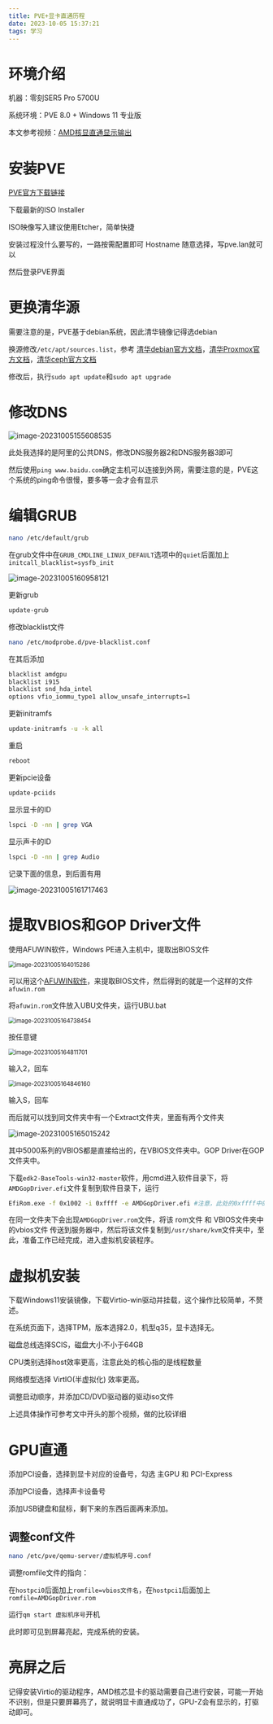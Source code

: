 ```yaml
---
title: PVE+显卡直通历程
date: 2023-10-05 15:37:21
tags: 学习
---
```


# 环境介绍

机器：零刻SER5 Pro 5700U

系统环境：PVE 8.0 + Windows 11 专业版

本文参考视频：[AMD核显直通显示输出](https://www.bilibili.com/video/BV1ZN411n74e)

# 安装PVE

[PVE官方下载链接](https://www.proxmox.com/en/downloads)

下载最新的ISO Installer

ISO映像写入建议使用Etcher，简单快捷

安装过程没什么要写的，一路按需配置即可 Hostname 随意选择，写pve.lan就可以

然后登录PVE界面

# 更换清华源

需要注意的是，PVE基于debian系统，因此清华镜像记得选debian

换源修改`/etc/apt/sources.list`，参考 [清华debian官方文档](https://mirrors.tuna.tsinghua.edu.cn/help/debian/)，[清华Proxmox官方文档](https://mirrors.tuna.tsinghua.edu.cn/help/proxmox/)，[清华ceph官方文档](https://mirrors.tuna.tsinghua.edu.cn/help/ceph/)

修改后，执行`sudo apt update`和`sudo apt upgrade`

# 修改DNS

![image-20231005155608535](http://yyh-blogimage.oss-cn-shanghai.aliyuncs.com/img/image-20231005155608535.png)

此处我选择的是阿里的公共DNS，修改DNS服务器2和DNS服务器3即可

然后使用`ping www.baidu.com`确定主机可以连接到外网，需要注意的是，PVE这个系统的ping命令很慢，要多等一会才会有显示

# 编辑GRUB

```bash
nano /etc/default/grub
```

在grub文件中在`GRUB_CMDLINE_LINUX_DEFAULT`选项中的`quiet`后面加上`initcall_blacklist=sysfb_init`

![image-20231005160958121](http://yyh-blogimage.oss-cn-shanghai.aliyuncs.com/img/image-20231005160958121.png)


更新grub
```bash
update-grub 
```

修改blacklist文件

```bash
nano /etc/modprobe.d/pve-blacklist.conf
```

在其后添加

```bash
blacklist amdgpu
blacklist i915
blacklist snd_hda_intel
options vfio_iommu_type1 allow_unsafe_interrupts=1
```

更新initramfs

```bash
update-initramfs -u -k all
```

重启

```bash
reboot
```

更新pcie设备

```bash
update-pciids
```

显示显卡的ID

```bash
lspci -D -nn | grep VGA
```

显示声卡的ID

```bash
lspci -D -nn | grep Audio
```

记录下面的信息，到后面有用

![image-20231005161717463](http://yyh-blogimage.oss-cn-shanghai.aliyuncs.com/img/image-20231005161717463.png)

# 提取VBIOS和GOP Driver文件

使用AFUWIN软件，Windows PE进入主机中，提取出BIOS文件

<img src="http://yyh-blogimage.oss-cn-shanghai.aliyuncs.com/img/image-20231005164015286.png" alt="image-20231005164015286" style="zoom:80%;" />

可以用这个[AFUWIN软件](https://www.bilibili.com/read/cv17969975/)，来提取BIOS文件，然后得到的就是一个这样的文件`afuwin.rom`

将`afuwin.rom`文件放入UBU文件夹，运行UBU.bat

<img src="http://yyh-blogimage.oss-cn-shanghai.aliyuncs.com/img/image-20231005164738454.png" alt="image-20231005164738454" style="zoom:80%;" />

按任意键

<img src="http://yyh-blogimage.oss-cn-shanghai.aliyuncs.com/img/image-20231005164811701.png" alt="image-20231005164811701" style="zoom:80%;" />

输入2，回车

<img src="http://yyh-blogimage.oss-cn-shanghai.aliyuncs.com/img/image-20231005164846160.png" alt="image-20231005164846160" style="zoom:80%;" />

输入S，回车

而后就可以找到同文件夹中有一个Extract文件夹，里面有两个文件夹

![image-20231005165015242](http://yyh-blogimage.oss-cn-shanghai.aliyuncs.com/img/image-20231005165015242.png)

其中5000系列的VBIOS都是直接给出的，在VBIOS文件夹中。GOP Driver在GOP文件夹中。

下载`edk2-BaseTools-win32-master`软件，用cmd进入软件目录下，将`AMDGopDriver.efi`文件复制到软件目录下，运行

```bash
EfiRom.exe -f 0x1002 -i 0xffff -e AMDGopDriver.efi #注意，此处的0xffff中的ffff是显卡对应的设备号，例如此处应当是是164c。前面的0x1002中的1002代表AMD
```

在同一文件夹下会出现`AMDGopDriver.rom`文件，将该 rom文件 和 VBIOS文件夹中的vbios文件 传送到服务器中，然后将该文件复制到`/usr/share/kvm`文件夹中，至此，准备工作已经完成，进入虚拟机安装程序。

# 虚拟机安装

下载Windows11安装镜像，下载Virtio-win驱动并挂载，这个操作比较简单，不赘述。

在系统页面下，选择TPM，版本选择2.0，机型q35，显卡选择无。

磁盘总线选择SCIS，磁盘大小不小于64GB

CPU类别选择host效率更高，注意此处的核心指的是线程数量

网络模型选择 VirtIO(半虚拟化) 效率更高。

调整启动顺序，并添加CD/DVD驱动器的驱动iso文件

上述具体操作可参考文中开头的那个视频，做的比较详细

# GPU直通

添加PCI设备，选择到显卡对应的设备号，勾选 主GPU 和 PCI-Express 

添加PCI设备，选择声卡设备号

添加USB键盘和鼠标，剩下来的东西后面再来添加。

## 调整conf文件

```bash
nano /etc/pve/qemu-server/虚拟机序号.conf
```

调整romfile文件的指向：

在`hostpci0`后面加上`romfile=vbios文件名`，在`hostpci1`后面加上`romfile=AMDGopDriver.rom`

运行`qm start 虚拟机序号`开机

此时即可见到屏幕亮起，完成系统的安装。

# 亮屏之后

记得安装Virtio的驱动程序，AMD核芯显卡的驱动需要自己进行安装，可能一开始不识别，但是只要屏幕亮了，就说明显卡直通成功了，GPU-Z会有显示的，打驱动即可。

